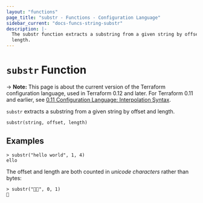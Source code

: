 ```yaml
---
layout: "functions"
page_title: "substr - Functions - Configuration Language"
sidebar_current: "docs-funcs-string-substr"
description: |-
  The substr function extracts a substring from a given string by offset and
  length.
---
```


# `substr` Function

-> **Note:** This page is about the current version of the Terraform
configuration language, used in Terraform 0.12 and later. For Terraform 0.11 and
earlier, see
[0.11 Configuration Language: Interpolation Syntax](../configuration-0-11/interpolation.html).

`substr` extracts a substring from a given string by offset and length.

```hcl
substr(string, offset, length)
```

## Examples

```
> substr("hello world", 1, 4)
ello
```

The offset and length are both counted in _unicode characters_ rather than
bytes:

```
> substr("🤔🤷", 0, 1)
🤔
```

